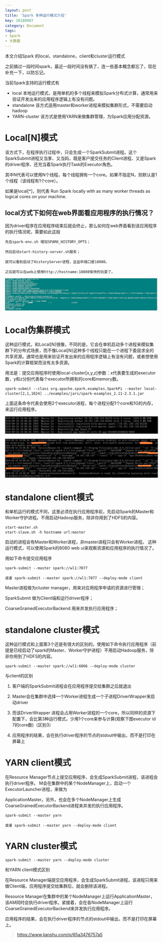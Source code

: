 ```yaml
---
layout: post
title: 'Spark 多种运行模式介绍'
key: 20180907
category: Document
tags:
- Spark
- 大数据
---
```


本文介绍Spark 的local，standalone，client和cluster运行模式
<!--more-->

之前搞过一段时间spark，最近一段时间没有搞了，连一些基本概念都忘了，现在补充一下，以防忘记。

当前Spark支持的运行模式有

- local 本地运行模式，是用单机的多个线程来模拟Spark分布式计算，通常用来验证开发出来的应用程序逻辑上有没有问题。
- standalone 该方式适用master和worker进程来模拟集群形式，不需要启动hadoop
- YARN-cluster 该方式是使用YARN来做集群管理，为Spark应用分配资源。


# Local[N]模式

该方式下，在程序执行过程中，只会生成一个SparkSubmit进程。这个SparkSubmit进程又当爹、又当妈，既是客户提交任务的Client进程、又是Spark的driver程序、还充当着Spark执行Task的Executor角色。

其中N代表可以使用N个线程，每个线程拥有一个core。如果不指定N，则默认是1个线程（该线程有1个core）。

如果是local[*]，则代表 Run Spark locally with as many worker threads as logical cores on your machine.


## local方式下如何在web界面看应用程序的执行情况？

因为driver程序在应用程序结束后就会终止，那么如何在web界面看到该应用程序的执行情况呢，需要如此这般
```
先在spark-env.sh 增加SPARK_HISTORY_OPTS；

然后启动start-history-server.sh服务；

就可以看到启动了HistoryServer进程，且监听端口是18080。

之后就可以在web上使用http://hostname:18080愉快的玩耍了。

```
![5432088-b6c5b73b1dcec419.png](../screenshots/5432088-b6c5b73b1dcec419.png "")

# Local伪集群模式

这种运行模式，和Local[N]很像，不同的是，它会在单机启动多个进程来模拟集群下的分布式场景，而不像Local[N]这种多个线程只能在一个进程下委屈求全的共享资源。通常也是用来验证开发出来的应用程序逻辑上有没有问题，或者想使用Spark的计算框架而没有太多资源。

用法是：提交应用程序时使用local-cluster[x,y,z]参数：x代表要生成的executor数，y和z分别代表每个executor所拥有的core和memory数。

```
spark-submit --class org.apache.spark.examples.SparkPi --master local-cluster[2,1,1024] ../examples/jars/spark-examples_2.11-2.3.1.jar
```

上面这条命令代表会使用2个executor进程，每个进程分配1个core和1G的内存，来运行应用程序。

![2018-09-10_102041.png](../screenshots/2018-09-10_102041.png "")

![2018-09-10_102116.png](../screenshots/2018-09-10_102116.png "")


# standalone client模式

和单机运行的模式不同，这里必须在执行应用程序前，先启动Spark的Master和Worker守护进程。不用启动Hadoop服务，除非你用到了HDFS的内容。

```
start-master.sh
start-slave.sh -h hostname url:master
```

启动的进程会有Master和Worker进程，非master进程只会有Worker进程。
这种运行模式，可以使用Spark的8080 web ui来观察资源和应用程序的执行情况了。

用如下命令提交应用程序
```
spark-submit --master spark://wl1:7077

或者 spark-submit --master spark://wl1:7077 --deploy-mode client
```

Master进程做为cluster manager，用来对应用程序申请的资源进行管理；

SparkSubmit 做为Client端和运行driver程序；

CoarseGrainedExecutorBackend 用来并发执行应用程序；


# standalone cluster模式

这种运行模式和上面第3个还是有很大的区别的。使用如下命令执行应用程序（前提是已经启动了spark的Master、Worker守护进程）不用启动Hadoop服务，除非你用到了HDFS的内容。

```
spark-submit --master spark://wl1:6066 --deploy-mode cluster
```

与client的区别
1. 客户端的SparkSubmit进程会在应用程序提交给集群之后就退出

2. Master会在集群中选择一个Worker进程生成一个子进程DriverWrapper来启动driver

3. 而该DriverWrapper 进程会占用Worker进程的一个core，所以同样的资源下配置下，会比第3种运行模式，少用1个core来参与计算(观察下图executor id 7的core数)（区别3）

4. 应用程序的结果，会在执行driver程序的节点的stdout中输出，而不是打印在屏幕上

# YARN client模式
在Resource Manager节点上提交应用程序，会生成SparkSubmit进程，该进程会执行driver程序。
M会在集群中的某个NodeManager上，启动一个ExecutorLauncher进程，来做为

ApplicationMaster。另外，也会在多个NodeManager上生成CoarseGrainedExecutorBackend进程来并发的执行应用程序。
```
spark-submit --master yarn 

或者 spark-submit --master yarn --deploy-mode client
```


# YARN cluster模式

```
spark-submit --master yarn --deploy-mode cluster
```
和YARN client模式区别

在Resource Manager端提交应用程序，会生成SparkSubmit进程，该进程只用来做Client端，应用程序提交给集群后，就会删除该进程。

Resource Manager在集群中的某个NodeManager上运行ApplicationMaster，该AM同时会执行driver程序。紧接着，会在各NodeManager上运行CoarseGrainedExecutorBackend来并发执行应用程序。

应用程序的结果，会在执行driver程序的节点的stdout中输出，而不是打印在屏幕上。

> https://www.jianshu.com/p/65a3476757a5